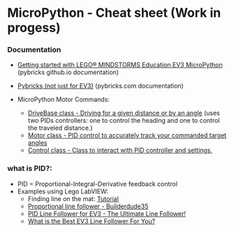 # MicroPython - Cheat sheet (Work in progess)

### Documentation

  * [Getting started with LEGO® MINDSTORMS Education EV3 MicroPython](https://pybricks.github.io/ev3-micropython/index.html) (pybricks github.io documentation)
  * [Pybricks (not just for EV3)](https://docs.pybricks.com/en/latest/index.html) (pybricks.com documentation)

 
* MicroPython Motor Commands:
   * [DriveBase class - Driving for a given distance or by an angle](https://docs.pybricks.com/en/latest/robotics.html) (uses two PIDs controllers: one to control the heading and one to control the traveled distance.)
   * [Motor class - PID control to accurately track your commanded target angles](https://pybricks.github.io/ev3-micropython/ev3devices.html#motors)
   * [Control class - Class to interact with PID controller and settings.](https://pybricks.github.io/ev3-micropython/motors.html) 

### what is PID?:

  * PID = Proportional-Integral-Derivative feedback control
  * Examples using Lego LabVIEW: 
      * Finding line on the mat: [Tutorial](http://flltutorials.com/translations/en-us/RobotGame/FindingLines.pdf)
      * [Proportional line follower - Builderdude35](https://www.youtube.com/watch?v=uPFfevfpMxs)
      * [PID Line Follower for EV3 - The Ultimate Line Follower!](https://www.youtube.com/watch?v=AMBWV_HGYj4)
      * [What is the Best EV3 Line Follower For You?](https://www.youtube.com/watch?v=P50CE0xwhvo)
